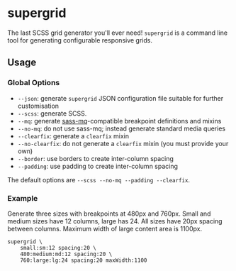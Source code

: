 # supergrid

The last SCSS grid generator you'll ever need! `supergrid` is a command line tool for generating configurable responsive grids.

## Usage

### Global Options

  * `--json`: generate `supergrid` JSON configuration file suitable for further customisation
  * `--scss`: generate SCSS.
  * `--mq`: generate [sass-mq](https://github.com/sass-mq/sass-mq)-compatible breakpoint definitions and mixins
  * `--no-mq`: do not use sass-mq; instead generate standard media queries
  * `--clearfix`: generate a `clearfix` mixin
  * `--no-clearfix`: do not generate a `clearfix` mixin (you must provide your own)
  * `--border`: use borders to create inter-column spacing
  * `--padding`: use padding to create inter-column spacing

The default options are `--scss --no-mq --padding --clearfix`.

### Example

Generate three sizes with breakpoints at 480px and 760px. Small and medium sizes have 12 columns, large has 24. All sizes have 20px spacing between columns. Maximum width of large content area is 1100px.

	supergrid \
		small:sm:12 spacing:20 \
		480:medium:md:12 spacing:20 \
		760:large:lg:24 spacing:20 maxWidth:1100